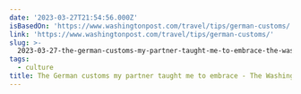 ```yaml
---
date: '2023-03-27T21:54:56.000Z'
isBasedOn: 'https://www.washingtonpost.com/travel/tips/german-customs/'
link: 'https://www.washingtonpost.com/travel/tips/german-customs/'
slug: >-
  2023-03-27-the-german-customs-my-partner-taught-me-to-embrace-the-washington-post
tags:
  - culture
title: The German customs my partner taught me to embrace - The Washington Post
---
```


